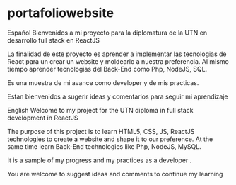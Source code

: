 # portafoliowebsite
Español
Bienvenidos a mi proyecto para la diplomatura de la UTN en desarrollo full stack en ReactJS

La finalidad de este proyecto es aprender a implementar las tecnologias de React para un crear un website y moldearlo
a nuestra preferencia. Al mismo tiempo aprender tecnologias del Back-End como Php, NodeJS, SQL.

Es una muestra de mi avance como developer y de mis practicas.

Estan bienvenidos a sugerir ideas y comentarios para seguir mi aprendizaje

English
Welcome to my project for the UTN diploma in full stack development in ReactJS

The purpose of this project is to learn HTML5, CSS, JS, ReactJS technologies to create a website and shape it
to our preference. At the same time learn Back-End technologies like Php, NodeJS, MySQL.

It is a sample of my progress and my practices as a developer .

You are welcome to suggest ideas and comments to continue my learning

